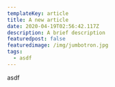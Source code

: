 ```yaml
---
templateKey: article
title: A new article
date: 2020-04-19T02:56:42.117Z
description: A brief description
featuredpost: false
featuredimage: /img/jumbotron.jpg
tags:
  - asdf
---
```

asdf